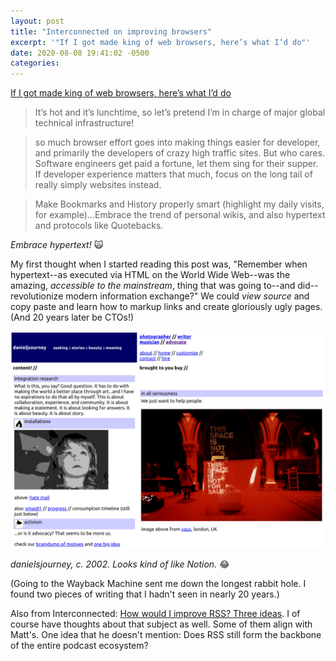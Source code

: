 ```yaml
---
layout: post
title: "Interconnected on improving browsers"
excerpt: '"If I got made king of web browsers, here’s what I’d do"'
date: 2020-08-08 19:41:02 -0500
categories: 
---
```


[If I got made king of web browsers, here’s what I’d do](http://interconnected.org/home/2020/08/07/web_browsers)

> It’s hot and it’s lunchtime, so let’s pretend I’m in charge of major global technical infrastructure!

> so much browser effort goes into making things easier for developer, and primarily the developers of crazy high traffic sites. But who cares. Software engineers get paid a fortune, let them sing for their supper. If developer experience matters that much, focus on the long tail of really simply websites instead.

> Make Bookmarks and History properly smart (highlight my daily visits, for example)...Embrace the trend of personal wikis, and also hypertext and protocols like Quotebacks.

_Embrace hypertext!_ 🙀

My first thought when I started reading this post was, "Remember when hypertext--as executed via HTML on the World Wide Web--was the amazing, _accessible to the mainstream_, thing that was going to--and did--revolutionize modern information exchange?" We could _view source_ and copy paste and learn how to markup links and create gloriously ugly pages. (And 20 years later be CTOs!)

![](/assets/2020/08/djdj-c-2002.png)

_danielsjourney, c. 2002. Looks kind of like Notion._ 😂

(Going to the Wayback Machine sent me down the longest rabbit hole. I found two pieces of writing that I hadn't seen in nearly 20 years.)

Also from Interconnected: [How would I improve RSS? Three ideas](http://interconnected.org/home/2020/07/29/improving_rss). I of course have thoughts about that subject as well. Some of them align with Matt's. One idea that he doesn't mention: Does RSS still form the backbone of the entire podcast ecosystem?